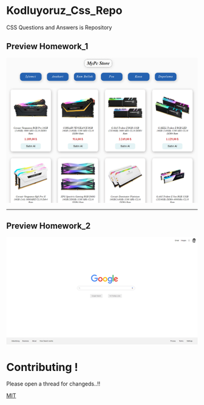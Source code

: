 # Kodluyoruz_Css_Repo
CSS Questions and Answers is Repository

## Preview Homework_1

![](./Homework_1/img.png)

***

## Preview Homework_2

![](./Homework_2/assets/Screenshot.png)


# Contributing !
Please open a thread for changeds..!!

[MIT](https://choosealicense.com/licenses/mit/)